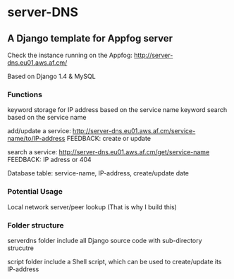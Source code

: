 server-DNS
==========

## A Django template for Appfog server

Check the instance running on the Appfog: http://server-dns.eu01.aws.af.cm/

Based on Django 1.4 & MySQL 

### Functions

keyword storage for IP address based on the service name
keyword search based on the service name


add/update a service: http://server-dns.eu01.aws.af.cm/service-name/to/IP-address
FEEDBACK: create or update

search a service: http://server-dns.eu01.aws.af.cm/get/service-name
FEEDBACK: IP adress or 404

Database table:
service-name, IP-address, create/update date

### Potential Usage

Local network server/peer lookup (That is why I build this)

### Folder structure

serverdns folder include all Django source code with sub-directory strucutre

script folder include a Shell script, which can be used to create/update its IP-address



